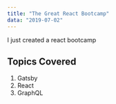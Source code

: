 ```yaml
---
title: "The Great React Bootcamp"
data: "2019-07-02"
---
```


I just created a react bootcamp

## Topics Covered

1. Gatsby
2. React
3. GraphQL
